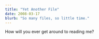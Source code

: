 ```yaml
---
title: "Yet Another File"
date: 2008-03-17
blurb: "So many files, so little time."
---
```


How will you ever get around to reading me?
